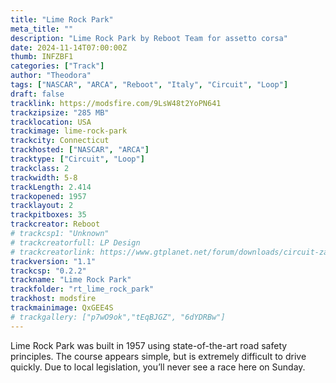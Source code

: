 ```yaml
---
title: "Lime Rock Park"
meta_title: ""
description: "Lime Rock Park by Reboot Team for assetto corsa"
date: 2024-11-14T07:00:00Z
thumb: INFZBF1
categories: ["Track"]
author: "Theodora"
tags: ["NASCAR", "ARCA", "Reboot", "Italy", "Circuit", "Loop"]
draft: false
tracklink: https://modsfire.com/9LsW48t2YoPN641
trackzipsize: "285 MB"
tracklocation: USA
trackimage: lime-rock-park
trackcity: Connecticut
trackhosted: ["NASCAR", "ARCA"]
tracktype: ["Circuit", "Loop"]
trackclass: 2 
trackwidth: 5-8
trackLength: 2.414
trackopened: 1957
tracklayout: 2
trackpitboxes: 35
trackcreator: Reboot
# trackcsp1: "Unknown"
# trackcreatorfull: LP Design
# trackcreatorlink: https://www.gtplanet.net/forum/downloads/circuit-zandvoort-2023.6762/
trackversion: "1.1"
trackcsp: "0.2.2"
trackname: "Lime Rock Park"
trackfolder: "rt_lime_rock_park"
trackhost: modsfire
trackmainimage: QxGEE4S
# trackgallery: ["p7wO9ok","tEqBJGZ", "6dYDRBw"]
---
```


Lime Rock Park was built in 1957 using state-of-the-art road safety principles. The course appears simple, but is extremely difficult to drive quickly. Due to local legislation, you’ll never see a race here on Sunday.